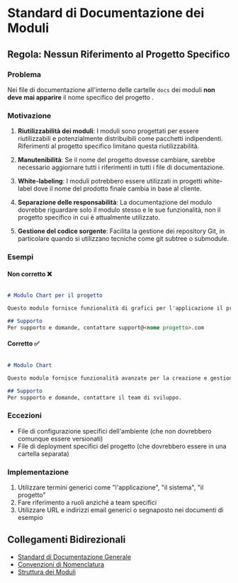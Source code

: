 # Standard di Documentazione dei Moduli

## Regola: Nessun Riferimento al Progetto Specifico

### Problema
Nei file di documentazione all'interno delle cartelle `docs` dei moduli **non deve mai apparire** il nome specifico del progetto .

### Motivazione
1. **Riutilizzabilità dei moduli**: I moduli sono progettati per essere riutilizzabili e potenzialmente distribuibili come pacchetti indipendenti. Riferimenti al progetto specifico limitano questa riutilizzabilità.

2. **Manutenibilità**: Se il nome del progetto dovesse cambiare, sarebbe necessario aggiornare tutti i riferimenti in tutti i file di documentazione.

3. **White-labeling**: I moduli potrebbero essere utilizzati in progetti white-label dove il nome del prodotto finale cambia in base al cliente.

4. **Separazione delle responsabilità**: La documentazione del modulo dovrebbe riguardare solo il modulo stesso e le sue funzionalità, non il progetto specifico in cui è attualmente utilizzato.

5. **Gestione del codice sorgente**: Facilita la gestione dei repository Git, in particolare quando si utilizzano tecniche come git subtree o submodule.

### Esempi

#### Non corretto ❌
```markdown

# Modulo Chart per il progetto

Questo modulo fornisce funzionalità di grafici per l'applicazione il progetto.

## Supporto
Per supporto e domande, contattare support@<nome progetto>.com
```

#### Corretto ✅
```markdown

# Modulo Chart

Questo modulo fornisce funzionalità avanzate per la creazione e gestione di grafici.

## Supporto
Per supporto e domande, contattare il team di sviluppo.
```

### Eccezioni
- File di configurazione specifici dell'ambiente (che non dovrebbero comunque essere versionati)
- File di deployment specifici del progetto (che dovrebbero essere in una cartella separata)

### Implementazione
1. Utilizzare termini generici come "l'applicazione", "il sistema", "il progetto"
2. Fare riferimento a ruoli anziché a team specifici
3. Utilizzare URL e indirizzi email generici o segnaposto nei documenti di esempio

## Collegamenti Bidirezionali
- [Standard di Documentazione Generale](../../Xot/docs/standards/documentation.md)
- [Convenzioni di Nomenclatura](../../Xot/docs/conventions/naming.md)
- [Struttura dei Moduli](../../Xot/docs/architecture/modules.md)
